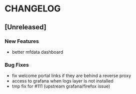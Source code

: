# CHANGELOG


## [Unreleased]

### New Features
- better mfdata dashboard


### Bug Fixes
- fix welcome portal links if they are behind a reverse proxy
- access to grafana when logs layer is not installed
- tmp fix for #111 (upstream grafana/firefox issue)





